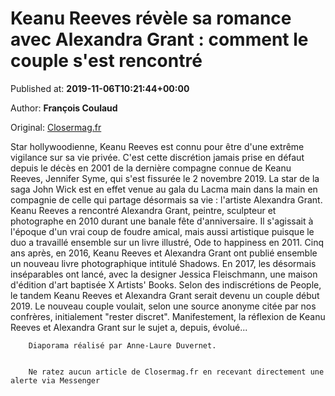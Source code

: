 
# Keanu Reeves révèle sa romance avec Alexandra Grant : comment le couple s'est rencontré

Published at: **2019-11-06T10:21:44+00:00**

Author: **François Coulaud**

Original: [Closermag.fr](https://www.closermag.fr/people/keanu-reeves-revele-sa-romance-avec-alexandra-grant-comment-le-couple-s-est-renc-1045459)

Star hollywoodienne, Keanu Reeves est connu pour être d'une extrême vigilance sur sa vie privée. C'est cette discrétion jamais prise en défaut depuis le décès en 2001 de la dernière compagne connue de Keanu Reeves, Jennifer Syme, qui s'est fissurée le 2 novembre 2019. La star de la saga John Wick est en effet venue au gala du Lacma main dans la main en compagnie de celle qui partage désormais sa vie : l'artiste Alexandra Grant.
Keanu Reeves a rencontré Alexandra Grant, peintre, sculpteur et photographe en 2010 durant une banale fête d'anniversaire. Il s'agissait à l'époque d'un vrai coup de foudre amical, mais aussi artistique puisque le duo a travaillé ensemble sur un livre illustré, Ode to happiness en 2011. Cinq ans après, en 2016, Keanu Reeves et Alexandra Grant ont publié ensemble un nouveau livre photographique intitulé Shadows. En 2017, les désormais inséparables ont lancé, avec la designer Jessica Fleischmann, une maison d'édition d'art baptisée X Artists' Books.
Selon des indiscrétions de People, le tandem Keanu Reeves et Alexandra Grant serait devenu un couple début 2019. Le nouveau couple voulait, selon une source anonyme citée par nos confrères, initialement "rester discret". Manifestement, la réflexion de Keanu Reeves et Alexandra Grant sur le sujet a, depuis, évolué...

        Diaporama réalisé par Anne-Laure Duvernet.
      

        Ne ratez aucun article de Closermag.fr en recevant directement une alerte via Messenger
      

